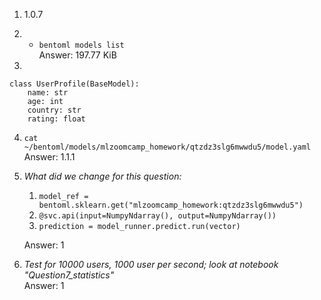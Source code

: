 1. 1.0.7

2. - `bentoml models list`   
 Answer: 197.77 KiB



3. 
```
class UserProfile(BaseModel):
    name: str 
    age: int 
    country: str  
    rating: float
```
4. `cat ~/bentoml/models/mlzoomcamp_homework/qtzdz3slg6mwwdu5/model.yaml`  
Answer: 1.1.1

5.  *What did we change for this question:*
    1. `model_ref = bentoml.sklearn.get("mlzoomcamp_homework:qtzdz3slg6mwwdu5")`
    2. `@svc.api(input=NumpyNdarray(), output=NumpyNdarray())`
    3. `prediction = model_runner.predict.run(vector)  `

    Answer: 1  

6. *Test for 10000 users, 1000 user per second; look at notebook "Question7_statistics"*  
    Answer: 1
